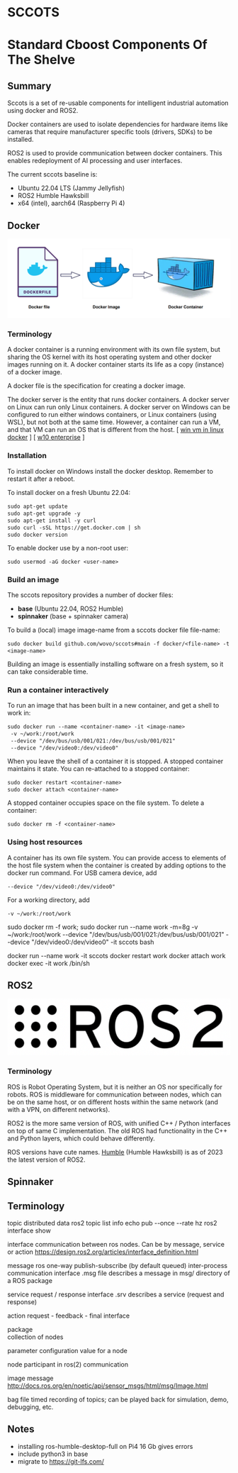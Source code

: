 # SCCOTS
# Standard Cboost Components Of The Shelve

## Summary

Sccots is a set of re-usable components 
for intelligent industrial automation
using docker and ROS2.

Docker containers are used to isolate dependencies 
for hardware items like cameras
that require manufacturer specific tools 
(drivers, SDKs) to be installed.

ROS2 is used to provide communication between docker containers.
This enables redeployment of AI processing and user interfaces.

The current sccots baseline is:

- Ubuntu 22.04 LTS (Jammy Jellyfish)
- ROS2 Humble Hawksbill
- x64 (intel), aarch64 (Raspberry Pi 4)

## Docker

![docker](pictures/docker.png)

### Terminology

A docker container is a running environment 
with its own file system, but sharing the OS kernel
with its host operating system and other docker images running on it.
A docker container starts its life as a copy (instance) 
of a docker image.

A docker file is the specification for creating a docker image.

The docker server is the entity that runs docker containers.
A docker server on Linux can run only Linux containers.
A docker server on Windows can be configured to run either
windows containers, or Linux containers (using WSL), but
not both at the same time. 
However, a container can run a VM, and that VM can run an OS that
is different from the host.
[ [win vm in linux docker](https://medium.com/axon-technologies/installing-a-windows-virtual-machine-in-a-linux-docker-container-c78e4c3f9ba1) ]
[ [w10 enterprise](https://app.vagrantup.com/peru/boxes/windows-10-enterprise-x64-eval) ]

### Installation

To install docker on Windows install the docker desktop.
Remember to restart it after a reboot.

To install docker on a fresh Ubuntu 22.04:

```
sudo apt-get update
sudo apt-get upgrade -y
sudo apt-get install -y curl
sudo curl -sSL https://get.docker.com | sh
sudo docker version
```    
    
To enable docker use by a non-root user:

```
sudo usermod -aG docker <user-name>
```

### Build an image

The sccots repository provides a number of docker files:

- **base** (Ubuntu 22.04, ROS2 Humble)
- **spinnaker** (base + spinnaker camera)


To build a (local) image image-name from a sccots docker file file-name:

```
sudo docker build github.com/wovo/sccots#main -f docker/<file-name> -t <image-name>
```

Building an image is essentially installing software on a fresh system,
so it can take considerable time.

### Run a container interactively

To run an image that has been built in a new container, 
and get a shell to work in:

```
sudo docker run --name <container-name> -it <image-name>
 -v ~/work:/root/work 
 --device "/dev/bus/usb/001/021:/dev/bus/usb/001/021"
 --device "/dev/video0:/dev/video0"
```

When you leave the shell of a container it is stopped.
A stopped container maintains it state.
You can re-attached to a stopped container:

```
sudo docker restart <container-name>
sudo docker attach <container-name>
```

A stopped container occupies space on the file system.
To delete a container:

```
sudo docker rm -f <container-name>
```


### Using host resources

A container has its own file system.
You can provide access to elements of the host file system
when the container is created by adding
options to the docker run command.
For USB camera device, add 

```
--device "/dev/video0:/dev/video0"
```
For a working directory, add
 
```
-v ~/work:/root/work 
```



sudo docker rm -f work; 
sudo docker run --name work -m=8g 
 -v ~/work:/root/work 
 --device "/dev/bus/usb/001/021:/dev/bus/usb/001/021"
 --device "/dev/video0:/dev/video0"
 -it sccots bash
 
docker run --name work -it sccots 
docker restart work
docker attach work
docker exec -it work /bin/sh 

## ROS2

![ross2](pictures/ross2.png)

### Terminology

ROS is Robot Operating System, but it is neither an OS nor specifically for robots.
ROS is middleware for communication between nodes, 
which can be on the same host, or on different hosts within the
same network (and with a VPN, on different networks).

ROS2 is the more same version of ROS, 
with unified C++ / Python interfaces on top of same C implementation.
The old ROS had functionality in the C++ and Python layers, 
which could behave differently.

ROS versions have cute names.
[Humble](https://docs.ros.org/en/humble/)
(Humble Hawksbill) is as of 2023 the latest version of ROS2.
    

## Spinnaker

## Terminology

topic
    distributed data
    ros2 topic 
        list
        info <topic>
        echo <topic> 
        pub <topic> <type> <data> --once --rate
        hz <topic>
    ros2 interface show <topic>    

interface
    communication between ros nodes.
    Can be by message, service or action
    https://design.ros2.org/articles/interface_definition.html
    
message
    ros one-way publish-subscribe (by default queued) inter-process communication interface
    .msg file describes a message
    in msg/ directory of a ROS package

service
    request / response interface
    .srv describes a service (request and response)
    
action 
    request - feedback - final interface
    
package  
    collection of nodes  

parameter
    configuration value for a node
    
node
    participant in ros(2) communication
    
image message
    http://docs.ros.org/en/noetic/api/sensor_msgs/html/msg/Image.html

bag file
    timed recording of topics;
    can be played back for simulation, demo, debugging, etc.
    
## Notes

- installing ros-humble-desktop-full on Pi4 16 Gb gives errors
- include python3 in base
- migrate to https://git-lfs.com/